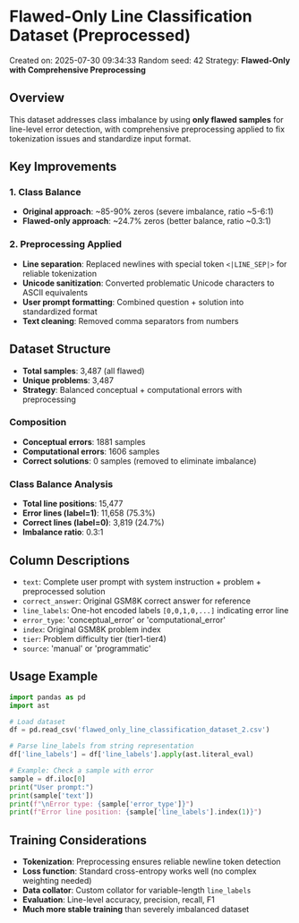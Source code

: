 # Flawed-Only Line Classification Dataset (Preprocessed)

Created on: 2025-07-30 09:34:33
Random seed: 42
Strategy: **Flawed-Only with Comprehensive Preprocessing**

## Overview

This dataset addresses class imbalance by using **only flawed samples** for line-level error detection, with comprehensive preprocessing applied to fix tokenization issues and standardize input format.

## Key Improvements

### 1. Class Balance
- **Original approach**: ~85-90% zeros (severe imbalance, ratio ~5-6:1)
- **Flawed-only approach**: ~24.7% zeros (better balance, ratio ~0.3:1)

### 2. Preprocessing Applied
- **Line separation**: Replaced newlines with special token `<|LINE_SEP|>` for reliable tokenization
- **Unicode sanitization**: Converted problematic Unicode characters to ASCII equivalents
- **User prompt formatting**: Combined question + solution into standardized format
- **Text cleaning**: Removed comma separators from numbers

## Dataset Structure

- **Total samples**: 3,487 (all flawed)
- **Unique problems**: 3,487
- **Strategy**: Balanced conceptual + computational errors with preprocessing

### Composition
- **Conceptual errors**: 1881 samples
- **Computational errors**: 1606 samples
- **Correct solutions**: 0 samples (removed to eliminate imbalance)

### Class Balance Analysis
- **Total line positions**: 15,477
- **Error lines (label=1)**: 11,658 (75.3%)
- **Correct lines (label=0)**: 3,819 (24.7%)
- **Imbalance ratio**: 0.3:1

## Column Descriptions

- `text`: Complete user prompt with system instruction + problem + preprocessed solution
- `correct_answer`: Original GSM8K correct answer for reference
- `line_labels`: One-hot encoded labels `[0,0,1,0,...]` indicating error line
- `error_type`: 'conceptual_error' or 'computational_error'
- `index`: Original GSM8K problem index
- `tier`: Problem difficulty tier (tier1-tier4)
- `source`: 'manual' or 'programmatic'

## Usage Example

```python
import pandas as pd
import ast

# Load dataset
df = pd.read_csv('flawed_only_line_classification_dataset_2.csv')

# Parse line_labels from string representation
df['line_labels'] = df['line_labels'].apply(ast.literal_eval)

# Example: Check a sample with error
sample = df.iloc[0]
print("User prompt:")
print(sample['text'])
print(f"\nError type: {sample['error_type']}")
print(f"Error line position: {sample['line_labels'].index(1)}")
```

## Training Considerations

- **Tokenization**: Preprocessing ensures reliable newline token detection
- **Loss function**: Standard cross-entropy works well (no complex weighting needed)
- **Data collator**: Custom collator for variable-length `line_labels`
- **Evaluation**: Line-level accuracy, precision, recall, F1
- **Much more stable training** than severely imbalanced dataset